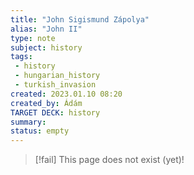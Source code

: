 ```yaml
---
title: "John Sigismund Zápolya"
alias: "John II"
type: note
subject: history
tags:
 - history
 - hungarian_history
 - turkish_invasion
created: 2023.01.10 08:20
created_by: Ádám
TARGET DECK: history
summary: 
status: empty
---
```

> [!fail] This page does not exist (yet)!